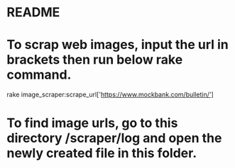 # README

# To scrap web images, input the url in brackets then run below rake command.

  rake image_scraper:scrape_url['https://www.mockbank.com/bulletin/']

# To find image urls, go to this directory /scraper/log and open the newly created file in this folder.
